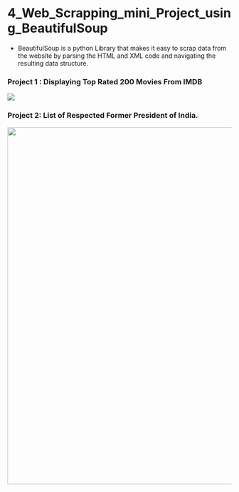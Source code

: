 # 4_Web_Scrapping_mini_Project_using_BeautifulSoup

 - BeautifulSoup is a python Library that makes it easy to scrap data from the website by parsing the HTML and XML code and navigating the resulting data structure.
 ### Project 1 : Displaying Top Rated 200 Movies From IMDB
 <img widht = 5px hight = 10px src = 'https://miro.medium.com/v2/resize:fit:1400/0*IVJWU21K-8X3u1FA'/>
 
 ### Project 2: List of Respected Former President of India.
 <img width = 1200px height = 800px src = 'https://miro.medium.com/v2/resize:fit:1400/0*BOAD-6y8uCRg9pcm' />
 

